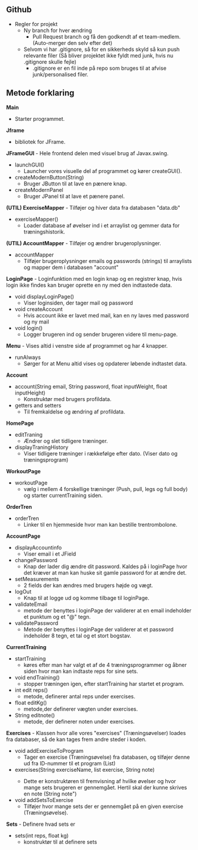 ## Github
* Regler for projekt
  * Ny branch for hver ændring
    * Pull Request branch og få den godkendt af et team-medlem. (Auto-merger den selv efter det)
  * Selvom vi har .gitignore, så for en sikkerheds skyld så kun push relevante filer (Så bliver projektet ikke fyldt med junk, hvis nu .gitignore skulle fejle)
    * .gitignore er en fil inde på repo som bruges til at afvise junk/personalised filer.


## Metode forklaring

**Main**
- Starter programmet. 

**Jframe**
- bibliotek for JFrame. 

**JFrameGUI** - 
Hele frontend delen med visuel brug af Javax.swing. 
- launchGUI() 
  - Launcher vores visuelle del af programmet og kører createGUI(). 
- createModernButton(String) 
  - Bruger JButton til at lave en pænere knap. 
- createModernPanel
  - Bruger JPanel til at lave et pænere panel. 

**(UTIL) ExerciseMapper** - Tilføjer og hiver data fra databasen "data.db"
- exerciseMapper()
  -  Loader database af øvelser ind i et arraylist og gemmer data for træningshistorik. 

**(UTIL) AccountMapper** - Tilføjer og ændrer brugeroplysninger. 
- accountMapper
  - Tilføjer brugeroplysninger emails og passwords (strings) til arraylists og mapper dem i databasen "account"

**LoginPage** - Loginfunktion med en login knap og en registrer knap, hvis login ikke findes kan bruger oprette en ny med den indtastede data. 

- void displayLoginPage()
  - Viser loginsiden, der tager mail og password
- void createAccount
  - Hvis account ikke er lavet med mail, kan en ny laves med password og ny mail
- void login()
  - Logger brugeren ind og sender brugeren videre til menu-page.

**Menu** - Vises altid i venstre side af programmet og har 4 knapper.
- runAlways 
  - Sørger for at Menu altid vises og opdaterer løbende indtastet data.


**Account**
- account(String email, String password, float inputWeight, float inputHeight)
  - Konstruktør med brugers profildata. 
- getters and setters
  - Til fremkaldelse og ændring af profildata. 

**HomePage**
- editTraning
  - Ændrer og slet tidligere træninger. 
- displayTraningHistory
  - Viser tidligere træninger i rækkefølge efter dato. (Viser dato og træningsprogram)

**WorkoutPage**
- workoutPage
  - vælg i mellem 4 forskellige træninger (Push, pull, legs og full body) og starter currentTraining siden. 

**OrderTren**
- orderTren
  - Linker til en hjemmeside hvor man kan bestille trentrombolone. 


**AccountPage**
- displayAccountinfo
  - Viser email i et JField 
- changePassword 
  - Knap der lader dig ændre dit password. Kaldes på i loginPage hvor det kræver at man kan huske sit gamle password for at ændre det. 
- setMeasurements 
  - 2 fields der kan ændres med brugers højde og vægt.
- logOut
  - Knap til at logge ud og komme tilbage til loginPage. 
- validateEmail
  - metode der benyttes i loginPage der validerer at en email indeholder et punktum og et "@" tegn.
- validatePassword
  - Metode der benyttes i loginPage der validerer at et password indeholder 8 tegn, et tal og et stort bogstav.  

**CurrentTraining**
- startTraining
  - køres efter man har valgt et af de 4 træningsprogrammer og åbner siden hvor man kan indtaste reps for sine sets. 
- void endTraining()
  - stopper træningen igen, efter startTraining har startet et program. 
- int edit reps()
  - metode, definerer antal reps under exercises.
- float editKg()
  - metode,der definerer vægten under exercises.
- String editnote()
  - metode, der definerer noten under exercises.

**Exercises** - Klassen hvor alle vores "exercises" (Træningsøvelser) loades fra databaser, så de kan tages frem andre steder i koden.
- void addExerciseToProgram 
  - Tager en exercise (Træningsøvelse) fra databasen, og tilføjer denne ud fra ID-nummer til et program (List)
- exercises(String exerciseName, list<sets> exercise, String note)
  - Dette er konstruktøren til fremvisning af hvilke øvelser og hvor mange sets brugeren er gennemgået. Hertil skal der kunne skrives en note (String note")
- void addSetsToExercise 
  - Tilføjer hvor mange sets der er gennemgået på en given exercise (Træningsøvelse).

**Sets** - Definere hvad sets er 
- sets(int reps, float kg)
  - konstruktør til at definere sets


